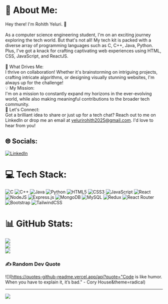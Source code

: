 # 💫 About Me:
Hey there! I'm Rohith Yeluri. 🌟<br><br>As a computer science engineering student, I'm on an exciting journey exploring the tech world. But that's not all! My tech kit is packed with a diverse array of programming languages such as C, C++, Java, Python. Plus, I've got a knack for crafting captivating web experiences using HTML, CSS, JavaScript, and ReactJS.<br><br>🚀 What Drives Me:<br>I thrive on collaboration! Whether it's brainstorming on intriguing projects, crafting intricate algorithms, or designing visually stunning websites, I'm always up for the challenge!<br>💡 My Mission:<br>I'm on a mission to constantly expand my horizons in the ever-evolving world, while also making meaningful contributions to the broader tech community.<br>💬 Let's Connect:<br>Got a brilliant idea to share or just up for a tech chat? Reach out to me on LinkedIn or drop me an email at yelurirohith2025@gmail.com. I'd love to hear from you!<br>

## 🌐 Socials:
[![LinkedIn](https://img.shields.io/badge/LinkedIn-%230077B5.svg?logo=linkedin&logoColor=white)](https://www.linkedin.com/in/rohith-yeluri-747a392a6/) 

# 💻 Tech Stack:
![C](https://img.shields.io/badge/c-%2300599C.svg?style=for-the-badge&logo=c&logoColor=white) 
![C++](https://img.shields.io/badge/c++-%2300599C.svg?style=for-the-badge&logo=c%2B%2B&logoColor=white) 
![Java](https://img.shields.io/badge/java-%23ED8B00.svg?style=for-the-badge&logo=openjdk&logoColor=white) 
![Python](https://img.shields.io/badge/python-3670A0?style=for-the-badge&logo=python&logoColor=ffdd54) 
![HTML5](https://img.shields.io/badge/html5-%23E34F26.svg?style=for-the-badge&logo=html5&logoColor=white) 
![CSS3](https://img.shields.io/badge/css3-%231572B6.svg?style=for-the-badge&logo=css3&logoColor=white) 
![JavaScript](https://img.shields.io/badge/javascript-%23323330.svg?style=for-the-badge&logo=javascript&logoColor=%23F7DF1E) 
![React](https://img.shields.io/badge/react-%2320232a.svg?style=for-the-badge&logo=react&logoColor=%2361DAFB) 
![NodeJS](https://img.shields.io/badge/node.js-6DA55F?style=for-the-badge&logo=node.js&logoColor=white) 
![Express.js](https://img.shields.io/badge/express.js-%23404d59.svg?style=for-the-badge&logo=express&logoColor=%2361DAFB) 
![MongoDB](https://img.shields.io/badge/MongoDB-%234ea94b.svg?style=for-the-badge&logo=mongodb&logoColor=white) 
![MySQL](https://img.shields.io/badge/mysql-%2300000f.svg?style=for-the-badge&logo=mysql&logoColor=white) 
![Redux](https://img.shields.io/badge/redux-%23593d88.svg?style=for-the-badge&logo=redux&logoColor=white) 
![React Router](https://img.shields.io/badge/React_Router-CA4245?style=for-the-badge&logo=react-router&logoColor=white) 
![Bootstrap](https://img.shields.io/badge/bootstrap-%23563D7C.svg?style=for-the-badge&logo=bootstrap&logoColor=white) 
![TailwindCSS](https://img.shields.io/badge/tailwindcss-%2338B2AC.svg?style=for-the-badge&logo=tailwind-css&logoColor=white)

# 📊 GitHub Stats:
![](https://github-readme-stats.vercel.app/api?username=rohith2025&theme=radical&hide_border=false&include_all_commits=false&count_private=true)<br/>
![](https://github-readme-streak-stats.herokuapp.com/?user=rohith2025&theme=radical&hide_border=false)<br/>
![](https://github-readme-stats.vercel.app/api/top-langs/?username=rohith2025&theme=radical&hide_border=false&include_all_commits=false&count_private=false&layout=compact)

### ✍️ Random Dev Quote
![](https://quotes-github-readme.vercel.app/api?quote="Code is like humor. When you have to explain it, it’s bad." - Cory House&theme=radical)

---
[![](https://visitcount.itsvg.in/api?id=rohith2025&icon=0&color=0)](https://visitcount.itsvg.in)
